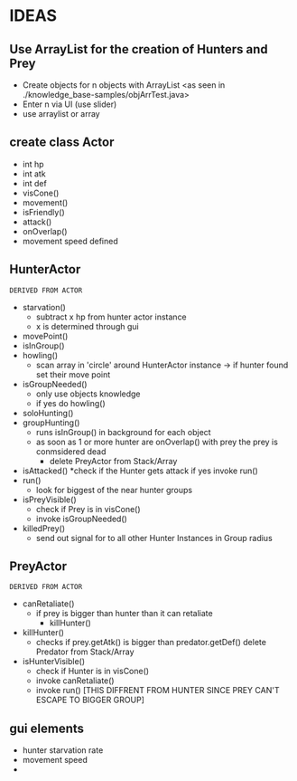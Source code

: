 # IDEAS

## Use ArrayList for the creation of Hunters and Prey
* Create objects for n objects with ArrayList <as seen in ./knowledge_base-samples/objArrTest.java>
* Enter n via UI (use slider)
* use arraylist or array
  
## create class Actor
* int hp
* int atk
* int def
* visCone()
* movement()
* isFriendly()
* attack()
* onOverlap()
* movement speed defined

## HunterActor
`DERIVED FROM ACTOR`
* starvation()
    * subtract x hp from hunter actor instance
    * x is determined through gui
* movePoint()
* isInGroup()
* howling()
    * scan array in 'circle' around HunterActor instance -> if hunter found set their move point
* isGroupNeeded()
    * only use objects knowledge
    * if yes do howling()
* soloHunting()
* groupHunting()
    * runs isInGroup() in background for each object
    * as soon as 1 or more hunter are onOverlap() with prey the prey is conmsidered dead
        * delete PreyActor from Stack/Array
* isAttacked()
    *check if the Hunter gets attack if yes invoke run()
* run()
    * look for biggest of the near hunter groups
* isPreyVisible()
    * check if Prey is in visCone()
    * invoke isGroupNeeded()
* killedPrey()
    * send out signal for to all other Hunter Instances in Group radius

## PreyActor
`DERIVED FROM ACTOR`
* canRetaliate()
    * if prey is bigger than hunter than it can retaliate
        * killHunter()
* killHunter()
    * checks if prey.getAtk() is bigger than predator.getDef() delete Predator from Stack/Array
* isHunterVisible()
    * check if Hunter is in visCone()
    * invoke canRetaliate()
    * invoke run() [THIS DIFFRENT FROM HUNTER SINCE PREY CAN'T ESCAPE TO BIGGER GROUP]


## gui elements
* hunter starvation rate
* movement speed
*